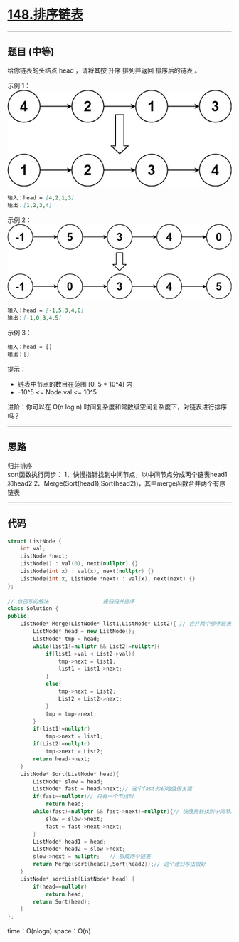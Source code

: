 # [148.排序链表](https://leetcode.cn/problems/sort-list/description/)

---

## 题目 (中等)

给你链表的头结点 head ，请将其按 升序 排列并返回 排序后的链表 。  

示例 1：  
![Alt text](https://github.com/yang-yang-o-o/CodingNotes/blob/main/Coding/asset/148_1.png)  

```markdown
输入：head = [4,2,1,3]
输出：[1,2,3,4]
```

示例 2：  
![Alt text](https://github.com/yang-yang-o-o/CodingNotes/blob/main/Coding/asset/148_2.png)  

```markdown
输入：head = [-1,5,3,4,0]
输出：[-1,0,3,4,5]
```

示例 3：  

```markdown
输入：head = []
输出：[]
```

提示：  

- 链表中节点的数目在范围 [0, 5 * 10^4] 内
- -10^5 <= Node.val <= 10^5

进阶：你可以在 O(n log n) 时间复杂度和常数级空间复杂度下，对链表进行排序吗？  

---

## 思路

归并排序  
sort函数执行两步：
1、快慢指针找到中间节点，以中间节点分成两个链表head1和head2
2、Merge(Sort(head1),Sort(head2))，其中merge函数合并两个有序链表

---

## 代码

```C++
struct ListNode {
    int val;
    ListNode *next;
    ListNode() : val(0), next(nullptr) {}
    ListNode(int x) : val(x), next(nullptr) {}
    ListNode(int x, ListNode *next) : val(x), next(next) {}
};

// 自己写的解法                 递归归并排序
class Solution {
public:
    ListNode* Merge(ListNode* list1,ListNode* List2){ // 合并两个排序链表
        ListNode* head = new ListNode();
        ListNode* tmp = head;
        while(list1!=nullptr && List2!=nullptr){
            if(list1->val < List2->val){
                tmp->next = list1;
                list1 = list1->next;
            }   
            else{
                tmp->next = List2;
                List2 = List2->next;
            }
            tmp = tmp->next;
        }
        if(list1!=nullptr)
            tmp->next = list1;
        if(List2!=nullptr)
            tmp->next = List2;
        return head->next;
    }
    ListNode* Sort(ListNode* head){
        ListNode* slow = head;
        ListNode* fast = head->next;// 这个fast的初始值很关键
        if(fast==nullptr)// 只有一个节点时
            return head;
        while(fast!=nullptr && fast->next!=nullptr){// 快慢指针找到中间节点
            slow = slow->next;
            fast = fast->next->next;
        }
        ListNode* head1 = head;
        ListNode* head2 = slow->next;
        slow->next = nullptr;   // 拆成两个链表
        return Merge(Sort(head1),Sort(head2));// 这个递归写法很好
    }
    ListNode* sortList(ListNode* head) {
        if(head==nullptr)
            return head;
        return Sort(head);
    }
};
```

time：O(nlogn)
space：O(n)
